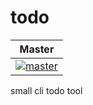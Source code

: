 # todo

| Master |
| -------|
| [![master](https://travis-ci.org/denibertovic/todo.svg?branch=master)](https://travis-ci.org/denibertovic/todo) |

small cli todo tool

